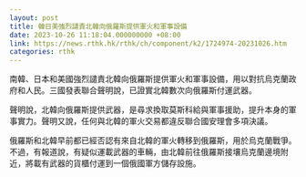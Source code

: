 ```yaml
---
layout: post
title: 韓日美強烈譴責北韓向俄羅斯提供軍火和軍事設備
date: 2023-10-26 11:18:04.000000000 +08:00
link: https://news.rthk.hk/rthk/ch/component/k2/1724974-20231026.htm
categories: rthk
---
```


南韓、日本和美國強烈譴責北韓向俄羅斯提供軍火和軍事設備，用以對抗烏克蘭政府和人民。三國發表聯合聲明說，已證實北韓數次向俄羅斯付運武器。

聲明說，北韓向俄羅斯提供武器，是尋求換取莫斯科給與軍事援助，提升本身的軍事實力。聲明又說，任何與北韓的軍火交易都違反聯合國安理會多項決議。

俄羅斯和北韓早前都已經否認有來自北韓的軍火轉移到俄羅斯，用於烏克蘭戰爭。不過，有報道說，有疑似運載武器的車輛，由北韓前往俄羅斯接壤烏克蘭邊境附近，將載有武器的貨櫃付運到一個俄國軍方儲存設施。

